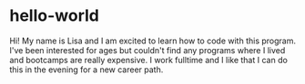 # hello-world
Hi! My name is Lisa and I am excited to learn how to code with this program. I've been interested for ages but couldn't find any programs where I lived and bootcamps are really expensive. I work fulltime and I like that I can do this in the evening for a new career path.
